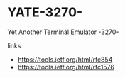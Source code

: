 # YATE-3270-

Yet Another Terminal Emulator -3270-

links
* https://tools.ietf.org/html/rfc854
* https://tools.ietf.org/html/rfc1576

